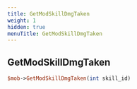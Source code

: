 ```yaml
---
title: GetModSkillDmgTaken
weight: 1
hidden: true
menuTitle: GetModSkillDmgTaken
---
```

## GetModSkillDmgTaken
```perl
$mob->GetModSkillDmgTaken(int skill_id)
```